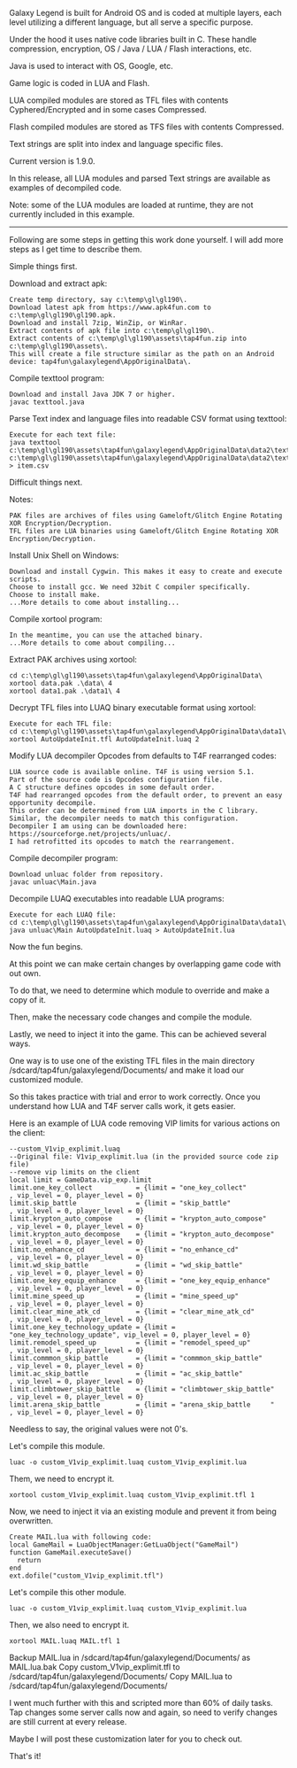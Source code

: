 Galaxy Legend is built for Android OS and is coded at multiple layers, each level utilizing a different language, but all serve a specific purpose.

Under the hood it uses native code libraries built in C. These handle compression, encryption, OS / Java / LUA / Flash interactions, etc.

Java is used to interact with OS, Google, etc.

Game logic is coded in LUA and Flash.

LUA compiled modules are stored as TFL files with contents Cyphered/Encrypted and in some cases Compressed.

Flash compiled modules are stored as TFS files with contents Compressed.

Text strings are split into index and language specific files. 

Current version is 1.9.0.

In this release, all LUA modules and parsed Text strings are available as examples of decompiled code.

Note: some of the LUA modules are loaded at runtime, they are not currently included in this example.

________________________________________________________________________________

Following are some steps in getting this work done yourself. I will add more steps as I get time to describe them.

Simple things first.

Download and extract apk:
```
Create temp directory, say c:\temp\gl\gl190\.
Download latest apk from https://www.apk4fun.com to c:\temp\gl\gl190\gl190.apk.
Download and install 7zip, WinZip, or WinRar.
Extract contents of apk file into c:\temp\gl\gl190\.
Extract contents of c:\temp\gl\gl190\assets\tap4fun.zip into c:\temp\gl\gl190\assets\.
This will create a file structure similar as the path on an Android device: tap4fun\galaxylegend\AppOriginalData\.
```

Compile texttool program:
```
Download and install Java JDK 7 or higher.
javac texttool.java
```

Parse Text index and language files into readable CSV format using texttool:
```
Execute for each text file:
java texttool c:\temp\gl\gl190\assets\tap4fun\galaxylegend\AppOriginalData\data2\text\item.idx c:\temp\gl\gl190\assets\tap4fun\galaxylegend\AppOriginalData\data2\text\item.en > item.csv
```

Difficult things next.

Notes:
```
PAK files are archives of files using Gameloft/Glitch Engine Rotating XOR Encryption/Decryption.
TFL files are LUA binaries using Gameloft/Glitch Engine Rotating XOR Encryption/Decryption.
```

Install Unix Shell on Windows:
```
Download and install Cygwin. This makes it easy to create and execute scripts.
Choose to install gcc. We need 32bit C compiler specifically.
Choose to install make.
...More details to come about installing...
```

Compile xortool program:
```
In the meantime, you can use the attached binary.
...More details to come about compiling...
```

Extract PAK archives using xortool:
```
cd c:\temp\gl\gl190\assets\tap4fun\galaxylegend\AppOriginalData\
xortool data.pak .\data\ 4
xortool data1.pak .\data1\ 4
```

Decrypt TFL files into LUAQ binary executable format using xortool:
```
Execute for each TFL file:
cd c:\temp\gl\gl190\assets\tap4fun\galaxylegend\AppOriginalData\data1\
xortool AutoUpdateInit.tfl AutoUpdateInit.luaq 2
```

Modify LUA decompiler Opcodes from defaults to T4F rearranged codes:
```
LUA source code is available online. T4F is using version 5.1.
Part of the source code is Opcodes configuration file.
A C structure defines opcodes in some default order.
T4F had rearranged opcodes from the default order, to prevent an easy opportunity decompile.
This order can be determined from LUA imports in the C library.
Similar, the decompiler needs to match this configuration.
Decompiler I am using can be downloaded here: https://sourceforge.net/projects/unluac/.
I had retrofitted its opcodes to match the rearrangement.
```

Compile decompiler program:
```
Download unluac folder from repository.
javac unluac\Main.java
```

Decompile LUAQ executables into readable LUA programs:
```
Execute for each LUAQ file:
cd c:\temp\gl\gl190\assets\tap4fun\galaxylegend\AppOriginalData\data1\
java unluac\Main AutoUpdateInit.luaq > AutoUpdateInit.lua
```

Now the fun begins.

At this point we can make certain changes by overlapping game code with out own.

To do that, we need to determine which module to override and make a copy of it.

Then, make the necessary code changes and compile the module.

Lastly, we need to inject it into the game. This can be achieved several ways.

One way is to use one of the existing TFL files in the main directory /sdcard/tap4fun/galaxylegend/Documents/ and make it load our customized module.

So this takes practice with trial and error to work correctly. Once you understand how LUA and T4F server calls work, it gets easier.

Here is an example of LUA code removing VIP limits for various actions on the client:
```
--custom_V1vip_explimit.luaq
--Original file: V1vip_explimit.lua (in the provided source code zip file)
--remove vip limits on the client
local limit = GameData.vip_exp.limit
limit.one_key_collect           = {limit = "one_key_collect"          , vip_level = 0, player_level = 0}
limit.skip_battle               = {limit = "skip_battle"              , vip_level = 0, player_level = 0}
limit.krypton_auto_compose      = {limit = "krypton_auto_compose"     , vip_level = 0, player_level = 0}
limit.krypton_auto_decompose    = {limit = "krypton_auto_decompose"   , vip_level = 0, player_level = 0}
limit.no_enhance_cd             = {limit = "no_enhance_cd"            , vip_level = 0, player_level = 0}
limit.wd_skip_battle            = {limit = "wd_skip_battle"           , vip_level = 0, player_level = 0}
limit.one_key_equip_enhance     = {limit = "one_key_equip_enhance"    , vip_level = 0, player_level = 0}
limit.mine_speed_up             = {limit = "mine_speed_up"            , vip_level = 0, player_level = 0}
limit.clear_mine_atk_cd         = {limit = "clear_mine_atk_cd"        , vip_level = 0, player_level = 0}
limit.one_key_technology_update = {limit = "one_key_technology_update", vip_level = 0, player_level = 0}
limit.remodel_speed_up          = {limit = "remodel_speed_up"         , vip_level = 0, player_level = 0}
limit.commmon_skip_battle       = {limit = "commmon_skip_battle"      , vip_level = 0, player_level = 0}
limit.ac_skip_battle            = {limit = "ac_skip_battle"           , vip_level = 0, player_level = 0}
limit.climbtower_skip_battle    = {limit = "climbtower_skip_battle"   , vip_level = 0, player_level = 0}
limit.arena_skip_battle         = {limit = "arena_skip_battle     "   , vip_level = 0, player_level = 0}
```

Needless to say, the original values were not 0's.

Let's compile this module.
```
luac -o custom_V1vip_explimit.luaq custom_V1vip_explimit.lua
```

Them, we need to encrypt it.
```
xortool custom_V1vip_explimit.luaq custom_V1vip_explimit.tfl 1
```

Now, we need to inject it via an existing module and prevent it from being overwritten.
```
Create MAIL.lua with following code:
local GameMail = LuaObjectManager:GetLuaObject("GameMail")
function GameMail.executeSave()
  return
end
ext.dofile("custom_V1vip_explimit.tfl")
```

Let's compile this other module.
```
luac -o custom_V1vip_explimit.luaq custom_V1vip_explimit.lua
```

Then, we also need to encrypt it.
```
xortool MAIL.luaq MAIL.tfl 1
```

Backup MAIL.lua in /sdcard/tap4fun/galaxylegend/Documents/ as MAIL.lua.bak
Copy custom_V1vip_explimit.tfl to /sdcard/tap4fun/galaxylegend/Documents/
Copy MAIL.lua to /sdcard/tap4fun/galaxylegend/Documents/

I went much further with this and scripted more than 60% of daily tasks.
Tap changes some server calls now and again, so need to verify changes are still current at every release.

Maybe I will post these customization later for you to check out.

That's it!
